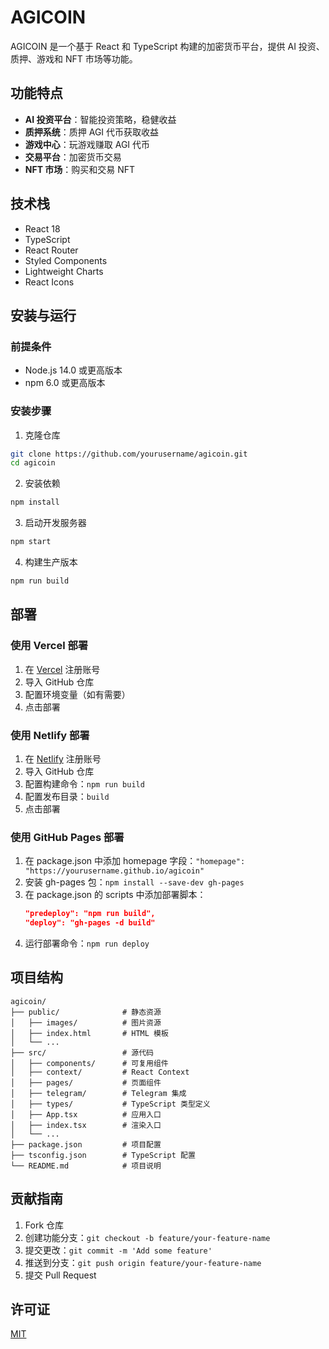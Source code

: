 # AGICOIN

AGICOIN 是一个基于 React 和 TypeScript 构建的加密货币平台，提供 AI 投资、质押、游戏和 NFT 市场等功能。

## 功能特点

- **AI 投资平台**：智能投资策略，稳健收益
- **质押系统**：质押 AGI 代币获取收益
- **游戏中心**：玩游戏赚取 AGI 代币
- **交易平台**：加密货币交易
- **NFT 市场**：购买和交易 NFT

## 技术栈

- React 18
- TypeScript
- React Router
- Styled Components
- Lightweight Charts
- React Icons

## 安装与运行

### 前提条件

- Node.js 14.0 或更高版本
- npm 6.0 或更高版本

### 安装步骤

1. 克隆仓库

```bash
git clone https://github.com/yourusername/agicoin.git
cd agicoin
```

2. 安装依赖

```bash
npm install
```

3. 启动开发服务器

```bash
npm start
```

4. 构建生产版本

```bash
npm run build
```

## 部署

### 使用 Vercel 部署

1. 在 [Vercel](https://vercel.com/) 注册账号
2. 导入 GitHub 仓库
3. 配置环境变量（如有需要）
4. 点击部署

### 使用 Netlify 部署

1. 在 [Netlify](https://www.netlify.com/) 注册账号
2. 导入 GitHub 仓库
3. 配置构建命令：`npm run build`
4. 配置发布目录：`build`
5. 点击部署

### 使用 GitHub Pages 部署

1. 在 package.json 中添加 homepage 字段：`"homepage": "https://yourusername.github.io/agicoin"`
2. 安装 gh-pages 包：`npm install --save-dev gh-pages`
3. 在 package.json 的 scripts 中添加部署脚本：
   ```json
   "predeploy": "npm run build",
   "deploy": "gh-pages -d build"
   ```
4. 运行部署命令：`npm run deploy`

## 项目结构

```
agicoin/
├── public/              # 静态资源
│   ├── images/          # 图片资源
│   ├── index.html       # HTML 模板
│   └── ...
├── src/                 # 源代码
│   ├── components/      # 可复用组件
│   ├── context/         # React Context
│   ├── pages/           # 页面组件
│   ├── telegram/        # Telegram 集成
│   ├── types/           # TypeScript 类型定义
│   ├── App.tsx          # 应用入口
│   ├── index.tsx        # 渲染入口
│   └── ...
├── package.json         # 项目配置
├── tsconfig.json        # TypeScript 配置
└── README.md            # 项目说明
```

## 贡献指南

1. Fork 仓库
2. 创建功能分支：`git checkout -b feature/your-feature-name`
3. 提交更改：`git commit -m 'Add some feature'`
4. 推送到分支：`git push origin feature/your-feature-name`
5. 提交 Pull Request

## 许可证

[MIT](LICENSE) 